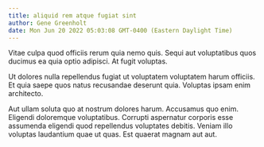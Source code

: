```yaml
---
title: aliquid rem atque fugiat sint
author: Gene Greenholt
date: Mon Jun 20 2022 05:03:08 GMT-0400 (Eastern Daylight Time)
---
```

Vitae culpa quod officiis rerum quia nemo quis. Sequi aut voluptatibus quos ducimus ea quia optio adipisci. At fugit voluptas.

 Ut dolores nulla repellendus fugiat ut voluptatem voluptatem harum officiis. Et quia saepe quos natus recusandae deserunt quia. Voluptas ipsam enim architecto.

 Aut ullam soluta quo at nostrum dolores harum. Accusamus quo enim. Eligendi doloremque voluptatibus. Corrupti aspernatur corporis esse assumenda eligendi quod repellendus voluptates debitis. Veniam illo voluptas laudantium quae ut quas. Est quaerat magnam aut aut.